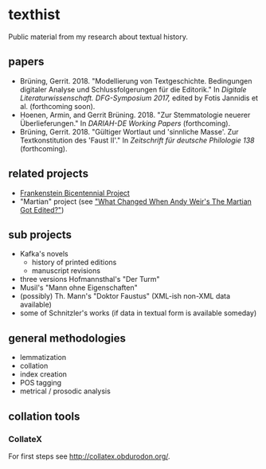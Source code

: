 # texthist

Public material from my research about textual history. 

## papers
* Brüning, Gerrit. 2018. "Modellierung von Textgeschichte. Bedingungen digitaler Analyse und Schlussfolgerungen für die Editorik." In _Digitale Literaturwissenschaft. DFG-Symposium
2017,_ edited by Fotis Jannidis et al. (forthcoming soon).
* Hoenen, Armin, and Gerrit Brüning. 2018. "Zur Stemmatologie neuerer Überlieferungen." In _DARIAH-DE Working Papers_ (forthcoming).
* Brüning, Gerrit. 2018. "Gültiger Wortlaut und 'sinnliche Masse'. Zur Textkonstitution des 'Faust II'." In _Zeitschrift für deutsche Philologie 138_ (forthcoming).

## related projects
* [Frankenstein Bicentennial Project](http://slides.com/elisabeshero-bondar/mla_bicentfrank#/)
* "Martian" project (see ["What Changed When Andy Weir's The Martian Got Edited?"](https://dh2017.adho.org/abstracts/317/317.pdf))

## sub projects
* Kafka's novels
  * history of printed editions
  * manuscript revisions 
* three versions Hofmannsthal's "Der Turm"
* Musil's "Mann ohne Eigenschaften"
* (possibly) Th. Mann's "Doktor Faustus" (XML-ish non-XML data available)
* some of Schnitzler's works (if data in textual form is available someday) 

## general methodologies
* lemmatization
* collation
* index creation
* POS tagging
* metrical / prosodic analysis

## collation tools

### CollateX
For first steps see http://collatex.obdurodon.org/.